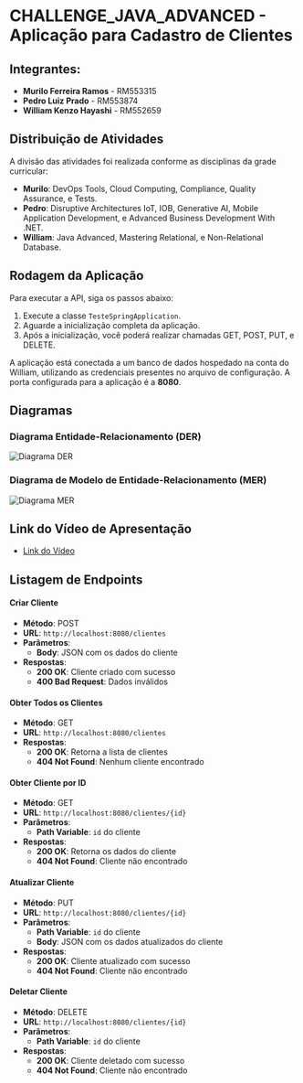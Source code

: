# CHALLENGE_JAVA_ADVANCED - Aplicação para Cadastro de Clientes

## Integrantes:
- **Murilo Ferreira Ramos** - RM553315
- **Pedro Luiz Prado** - RM553874
- **William Kenzo Hayashi** - RM552659

## Distribuição de Atividades
A divisão das atividades foi realizada conforme as disciplinas da grade curricular:

- **Murilo**: DevOps Tools, Cloud Computing, Compliance, Quality Assurance, e Tests.
- **Pedro**: Disruptive Architectures IoT, IOB, Generative AI, Mobile Application Development, e Advanced Business Development With .NET.
- **William**: Java Advanced, Mastering Relational, e Non-Relational Database.

## Rodagem da Aplicação
Para executar a API, siga os passos abaixo:

1. Execute a classe `TesteSpringApplication`.
2. Aguarde a inicialização completa da aplicação.
3. Após a inicialização, você poderá realizar chamadas GET, POST, PUT, e DELETE.

A aplicação está conectada a um banco de dados hospedado na conta do William, utilizando as credenciais presentes no arquivo de configuração. A porta configurada para a aplicação é a **8080**.

## Diagramas
### Diagrama Entidade-Relacionamento (DER)
![Diagrama DER](path/para/imagem/der.png)

### Diagrama de Modelo de Entidade-Relacionamento (MER)
![Diagrama MER](path/para/imagem/mer.png)

## Link do Vídeo de Apresentação
- [Link do Vídeo](url_do_video)

## Listagem de Endpoints

#### Criar Cliente
- **Método**: POST
- **URL**: `http://localhost:8080/clientes`
- **Parâmetros**: 
  - **Body**: JSON com os dados do cliente
- **Respostas**:
  - **200 OK**: Cliente criado com sucesso
  - **400 Bad Request**: Dados inválidos

#### Obter Todos os Clientes
- **Método**: GET
- **URL**: `http://localhost:8080/clientes`
- **Respostas**:
  - **200 OK**: Retorna a lista de clientes
  - **404 Not Found**: Nenhum cliente encontrado

#### Obter Cliente por ID
- **Método**: GET
- **URL**: `http://localhost:8080/clientes/{id}`
- **Parâmetros**: 
  - **Path Variable**: `id` do cliente
- **Respostas**:
  - **200 OK**: Retorna os dados do cliente
  - **404 Not Found**: Cliente não encontrado

#### Atualizar Cliente
- **Método**: PUT
- **URL**: `http://localhost:8080/clientes/{id}`
- **Parâmetros**: 
  - **Path Variable**: `id` do cliente
  - **Body**: JSON com os dados atualizados do cliente
- **Respostas**:
  - **200 OK**: Cliente atualizado com sucesso
  - **404 Not Found**: Cliente não encontrado

#### Deletar Cliente
- **Método**: DELETE
- **URL**: `http://localhost:8080/clientes/{id}`
- **Parâmetros**: 
  - **Path Variable**: `id` do cliente
- **Respostas**:
  - **200 OK**: Cliente deletado com sucesso
  - **404 Not Found**: Cliente não encontrado
